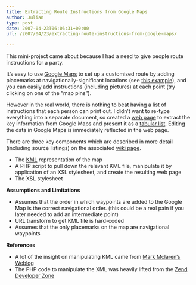 ```yaml
---
title: Extracting Route Instructions from Google Maps
author: Julian
type: post
date: 2007-04-23T06:06:31+00:00
url: /2007/04/23/extracting-route-instructions-from-google-maps/

---
```

This mini-project came about because I had a need to give people route instructions for a party.

It&#8217;s easy to use [Google Maps][1] to set up a customised route by adding placemarks at navigationally-significant locations (see [this example][2]), and you can easily add instructions (including pictures) at each point (try clicking on one of the &#8220;map pins&#8221;).

However in the real world, there is nothing to beat having a list of instructions that each person can print out. I didn&#8217;t want to re-type everything into a separate document, so created a [web page][3] to extract the key information from Google Maps and present it as a [tabular list][3]. Editing the data in Google Maps is immediately reflected in the web page.

There are three key components which are described in more detail (including source listings) on the associated [wiki page][4].

  * The [KML][5] representation of the map
  * A PHP script to pull down the relevant KML file, manipulate it by application of an XSL stylesheet, and create the resulting web page
  * The XSL stylesheet

**Assumptions and Limitations**

  * Assumes that the order in which waypoints are added to the Google Map is the correct navigational order. (this could be a real pain if you later needed to add an intermediate point)
  * URL transform to get KML file is hard-coded
  * Assumes that the only placemarks on the map are navigational waypoints

**References**

  * A lot of the insight on manipulating KML came from [Mark Mclaren&#8217;s Weblog][6]
  * The PHP code to manipulate the XML was heavily lifted from the [Zend Developer Zone][7]

 [1]: http://maps.google.com/ "Google Maps"
 [2]: http://maps.google.com/maps/ms?ie=UTF8&hl=en&z=16&om=1&msid=114870744536353390965.00000111ea7e65a3111ef&msa=0 "Example Google Map"
 [3]: https://www.synesthesia.co.uk/data/sp2tm.php "Example output page"
 [4]: https://www.synesthesia.co.uk/blog/wiki/Extracting+Route+Instructions+from+Google+Map
 [5]: http://earth.google.com/kml/kml_tags_21.html "KML reference"
 [6]: http://cse-mjmcl.cse.bris.ac.uk/blog/2005/07/26/1122414882406.html "Mark McClaren's Weblog"
 [7]: http://devzone.zend.com/node/view/id/1302 "Zend Developer Zone"